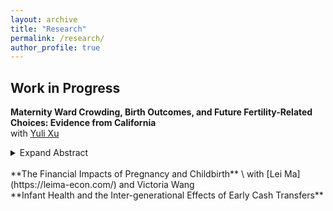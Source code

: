 ```yaml
---
layout: archive
title: "Research"
permalink: /research/
author_profile: true
---
```

## Work in Progress
**Maternity Ward Crowding, Birth Outcomes, and Future Fertility-Related Choices: Evidence from California** \
with [Yuli Xu](https://sites.google.com/view/yulixu-econ)
<details>
<summary>Expand Abstract</summary>
Our paper examines how overcrowding in maternity wards influences concurrent birth outcomes and mothers' future fertility and hospital choices. We leverage day-to-day fluctuations in birth counts at Californian hospitals as a proxy for overcrowding. We find a notable reduction in the use of procedures such as C-sections, epidurals, inductions, and augmentations on crowded days, without compromising maternal or infant health. While there is no effect on future fertility, mothers—particularly non-Black, more educated, and those in less deprived counties—are more likely to switch hospitals or to a non-hospital setting for their next birth after experiencing overcrowding. We do not find specific patterns in their choice of subsequent hospitals, attributing the decision to negative first-birth experiences.
</details>

<br/>
**The Financial Impacts of Pregnancy and Childbirth** \
with [Lei Ma](https://leima-econ.com/) and Victoria Wang

<br/>
**Infant Health and the Inter-generational Effects of Early Cash Transfers**
